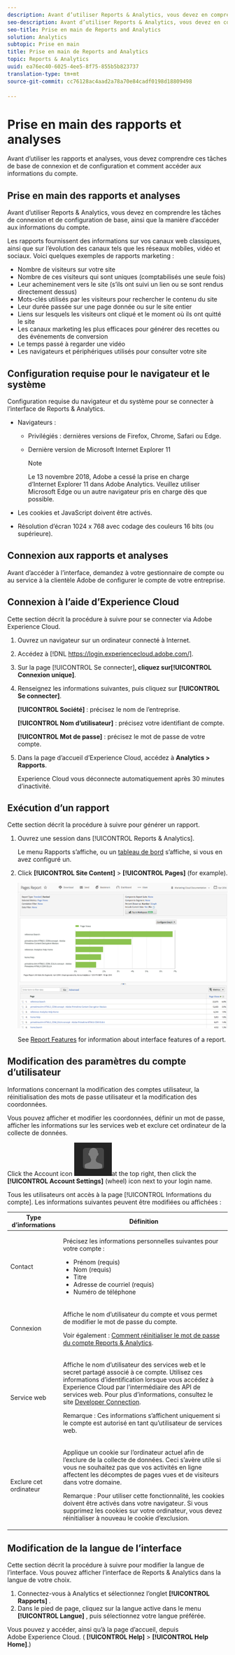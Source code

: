 ```yaml
---
description: Avant d’utiliser Reports & Analytics, vous devez en comprendre les tâches de connexion et de configuration de base, ainsi que la manière d’accéder aux informations du compte.
seo-description: Avant d’utiliser Reports & Analytics, vous devez en comprendre les tâches de connexion et de configuration de base, ainsi que la manière d’accéder aux informations du compte.
seo-title: Prise en main de Reports and Analytics
solution: Analytics
subtopic: Prise en main
title: Prise en main de Reports and Analytics
topic: Reports & Analytics
uuid: ea76ec40-6025-4ee5-8f75-855b5b823737
translation-type: tm+mt
source-git-commit: cc76128ac4aad2a78a70e84cadf0198d18809498

---
```



# Prise en main des rapports et analyses

Avant d’utiliser les rapports et analyses, vous devez comprendre ces tâches de base de connexion et de configuration et comment accéder aux informations du compte.

## Prise en main des rapports et analyses

Avant d’utiliser Reports &amp; Analytics, vous devez en comprendre les tâches de connexion et de configuration de base, ainsi que la manière d’accéder aux informations du compte.

Les rapports fournissent des informations sur vos canaux web classiques, ainsi que sur l’évolution des canaux tels que les réseaux mobiles, vidéo et sociaux. Voici quelques exemples de rapports marketing :

* Nombre de visiteurs sur votre site
* Nombre de ces visiteurs qui sont uniques (comptabilisés une seule fois)
* Leur acheminement vers le site (s’ils ont suivi un lien ou se sont rendus directement dessus)
* Mots-clés utilisés par les visiteurs pour rechercher le contenu du site
* Leur durée passée sur une page donnée ou sur le site entier
* Liens sur lesquels les visiteurs ont cliqué et le moment où ils ont quitté le site
* Les canaux marketing les plus efficaces pour générer des recettes ou des événements de conversion
* Le temps passé à regarder une vidéo
* Les navigateurs et périphériques utilisés pour consulter votre site

## Configuration requise pour le navigateur et le système

Configuration requise du navigateur et du système pour se connecter à l’interface de Reports &amp; Analytics.

* Navigateurs :

   * Privilégiés : dernières versions de Firefox, Chrome, Safari ou Edge.
   * Dernière version de Microsoft Internet Explorer 11

      >[!NOTE]
      >
      >Le 13 novembre 2018, Adobe a cessé la prise en charge d’Internet Explorer 11 dans Adobe Analytics. Veuillez utiliser Microsoft Edge ou un autre navigateur pris en charge dès que possible.

* Les cookies et JavaScript doivent être activés.
* Résolution d’écran 1024 x 768 avec codage des couleurs 16 bits (ou supérieure).

## Connexion aux rapports et analyses

Avant d’accéder à l’interface, demandez à votre gestionnaire de compte ou au service à la clientèle Adobe de configurer le compte de votre entreprise.

## Connexion à l’aide d’Experience Cloud

Cette section décrit la procédure à suivre pour se connecter via Adobe Experience Cloud.

1. Ouvrez un navigateur sur un ordinateur connecté à Internet.
1. Accédez à [!DNL https://login.experiencecloud.adobe.com/].
1. Sur la page [!UICONTROL Se connecter]**, cliquez sur[!UICONTROL Connexion unique]**.
1. Renseignez les informations suivantes, puis cliquez sur **[!UICONTROL Se connecter]**.

   **[!UICONTROL Société]** : précisez le nom de l’entreprise.

   **[!UICONTROL Nom d’utilisateur]** : précisez votre identifiant de compte. 

   **[!UICONTROL Mot de passe]** : précisez le mot de passe de votre compte. 
1. Dans la page d’accueil d’Experience Cloud, accédez à **Analytics &gt; Rapports**.

   Experience Cloud vous déconnecte automatiquement après 30 minutes d’inactivité.

## Exécution d’un rapport

Cette section décrit la procédure à suivre pour générer un rapport.

1. Ouvrez une session dans [!UICONTROL Reports &amp; Analytics].

   Le menu Rapports s’affiche, ou un [tableau de bord](../../analyze/reports-analytics/dashboard.md#concept_8CD3ACA2830A4994A68A31D8773B57E0) s’affiche, si vous en avez configuré un.

1. Click **[!UICONTROL Site Content]** &gt; **[!UICONTROL Pages]** (for example).

   ![](assets/pages_report.png)

   See [Report Features](../../analyze/reports-analytics/overview/report-overview.md#concept_AEA3BBC8167040198E0FECEAB2E0A677) for information about interface features of a report.

## Modification des paramètres du compte d’utilisateur

Informations concernant la modification des comptes utilisateur, la réinitialisation des mots de passe utilisateur et la modification des coordonnées.

Vous pouvez afficher et modifier les coordonnées, définir un mot de passe, afficher les informations sur les services web et exclure cet ordinateur de la collecte de données.

Click the Account icon ![](assets/account.png)at the top right, then click the **[!UICONTROL Account Settings]** (wheel) icon next to your login name.

Tous les utilisateurs ont accès à la page [!UICONTROL Informations du compte]. Les informations suivantes peuvent être modifiées ou affichées :

<table id="table_58F5D292485F45F9902B372E4E1E3103"> 
 <thead> 
  <tr> 
   <th colname="col1" class="entry"> Type d’informations </th> 
   <th colname="col2" class="entry"> Définition </th> 
  </tr> 
 </thead>
 <tbody> 
  <tr> 
   <td> <p>Contact </p> </td> 
   <td> <p>Précisez les informations personnelles suivantes pour votre compte : </p> 
    <ul id="ul_7925E35904EB47E3AC648FA80A09EF91"> 
     <li id="li_CDD8D7B73A1D4C78A41FF02BD0E5E788">Prénom (requis) </li> 
     <li id="li_7255F50ABFFA4EE8A0A9D04F92BE432D">Nom (requis) </li> 
     <li id="li_3DF6107291CC4D46AAA0E4A13D59128F">Titre </li> 
     <li id="li_B5BE95E0FE594939A2D4C6680A6B8BDD">Adresse de courriel (requis) </li> 
     <li id="li_B764239241CE4F1CA74F77D796E7AB1D">Numéro de téléphone </li> 
    </ul> </td> 
  </tr> 
  <tr> 
   <td> <p> Connexion </p> </td> 
   <td> <p>Affiche le nom d’utilisateur du compte et vous permet de modifier le mot de passe du compte. </p> <p>Voir également : <a href="https://helpx.adobe.com/analytics/kb/How-to-Reset-Report-and-analytics-password.html" format="html" scope="external">Comment réinitialiser le mot de passe du compte Reports &amp; Analytics</a>. </p> </td> 
  </tr> 
  <tr> 
   <td> <p>Service web </p> </td> 
   <td> <p>Affiche le nom d’utilisateur des services web et le secret partagé associé à ce compte. Utilisez ces informations d’identification lorsque vous accédez à Experience Cloud par l’intermédiaire des API de services web. Pour plus d’informations, consultez le site <a href="https://marketing.adobe.com/developer" scope="external" format="https">Developer Connection</a>. </p> <p> <p>Remarque : Ces informations s’affichent uniquement si le compte est autorisé en tant qu’utilisateur de services web. </p> </p> </td> 
  </tr> 
  <tr> 
   <td> <p> Exclure cet ordinateur </p> </td> 
   <td> <p>Applique un cookie sur l’ordinateur actuel afin de l’exclure de la collecte de données. Ceci s’avère utile si vous ne souhaitez pas que vos activités en ligne affectent les décomptes de pages vues et de visiteurs dans votre domaine. </p> <p> <p>Remarque : Pour utiliser cette fonctionnalité, les cookies doivent être activés dans votre navigateur. Si vous supprimez les cookies sur votre ordinateur, vous devez réinitialiser à nouveau le cookie d’exclusion. </p> </p> </td> 
  </tr> 
 </tbody> 
</table>

## Modification de la langue de l’interface

Cette section décrit la procédure à suivre pour modifier la langue de l’interface. Vous pouvez afficher l’interface de Reports &amp; Analytics dans la langue de votre choix.

1. Connectez-vous à Analytics et sélectionnez l’onglet **[!UICONTROL Rapports]** .
1. Dans le pied de page, cliquez sur la langue active dans le menu **[!UICONTROL Langue]** , puis sélectionnez votre langue préférée.

Vous pouvez y accéder, ainsi qu’à la page d’accueil, depuis Adobe Experience Cloud. ( **[!UICONTROL Help]** &gt; **[!UICONTROL Help Home]**.)
